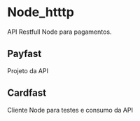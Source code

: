 # Node_htttp
API Restfull Node para pagamentos.  
 
## Payfast  
Projeto da API  
 
## Cardfast  
Cliente Node para testes e consumo da API  
